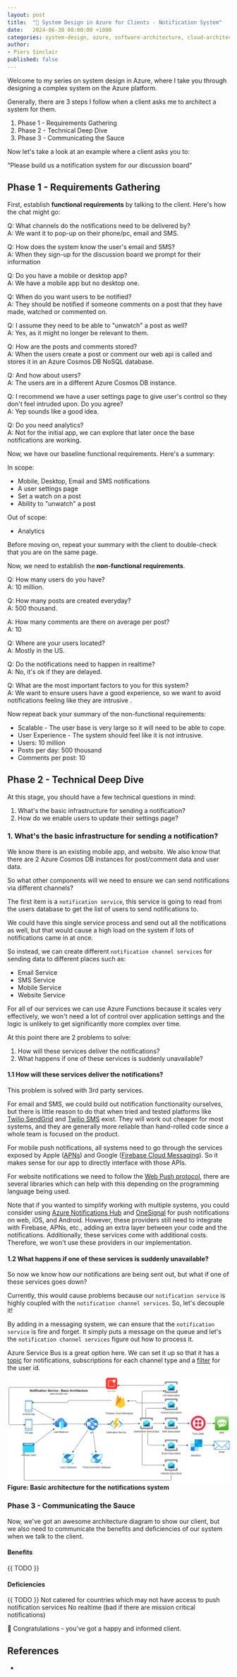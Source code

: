 ```yaml
---
layout: post
title:  "🧩 System Design in Azure for Clients - Notification System"
date:   2024-06-30 08:00:00 +1000
categories: system-design, azure, software-architecture, cloud-architecture, solution-architecture
author:
- Piers Sinclair
published: false
---
```


Welcome to my series on system design in Azure, where I take you through designing a complex system on the Azure platform.

Generally, there are 3 steps I follow when a client asks me to architect a system for them.

1. Phase 1 - Requirements Gathering
2. Phase 2 - Technical Deep Dive
3. Phase 3 - Communicating the Sauce

Now let's take a look at an example where a client asks you to:

"Please build us a notification system for our discussion board"

## Phase 1 - Requirements Gathering
First, establish **functional requirements** by talking to the client. Here's how the chat might go:

Q: What channels do the notifications need to be delivered by?\
A: We want it to pop-up on their phone/pc, email and SMS.

Q: How does the system know the user's email and SMS?\
A: When they sign-up for the discussion board we prompt for their information

Q: Do you have a mobile or desktop app?\
A: We have a mobile app but no desktop one.

Q: When do you want users to be notified?\
A: They should be notified if someone comments on a post that they have made, watched or commented on.

Q: I assume they need to be able to "unwatch" a post as well?\
A: Yes, as it might no longer be relevant to them.

Q: How are the posts and comments stored?\
A: When the users create a post or comment our web api is called and stores it in an Azure Cosmos DB NoSQL database.

Q: And how about users?\
A: The users are in a different Azure Cosmos DB instance.

Q: I recommend we have a user settings page to give user's control so they don't feel intruded upon. Do you agree?\
A: Yep sounds like a good idea.

Q: Do you need analytics?\
A: Not for the initial app, we can explore that later once the base notifications are working.

Now, we have our baseline functional requirements. Here's a summary:

In scope:
- Mobile, Desktop, Email and SMS notifications
- A user settings page
- Set a watch on a post
- Ability to "unwatch" a post

Out of scope:
- Analytics

Before moving on, repeat your summary with the client to double-check that you are on the same page.

Now, we need to establish the **non-functional requirements**.

Q: How many users do you have?\
A: 10 million.

Q: How many posts are created everyday?\
A: 500 thousand.

A: How many comments are there on average per post?\
A: 10

Q: Where are your users located?\
A: Mostly in the US.

Q: Do the notifications need to happen in realtime?\
A: No, it's ok if they are delayed.

Q: What are the most important factors to you for this system?\
A: We want to ensure users have a good experience, so we want to avoid notifications feeling like they are intrusive .

Now repeat back your summary of the non-functional requirements:
- Scalable - The user base is very large so it will need to be able to cope.
- User Experience - The system should feel like it is not intrusive.
- Users: 10 million
- Posts per day: 500 thousand
- Comments per post: 10

## Phase 2 - Technical Deep Dive
At this stage, you should have a few technical questions in mind:

1. What's the basic infrastructure for sending a notification?
2. How do we enable users to update their settings page?


### 1. What's the basic infrastructure for sending a notification?

We know there is an existing mobile app, and website. We also know that there are 2 Azure Cosmos DB instances for post/comment data and user data.

So what other components will we need to ensure we can send notifications via different channels?

The first item is a `notification service`, this service is going to read from the users database to get the list of users to send notifications to.

We could have this single service process and send out all the notifications as well, but that would cause a high load on the system if lots of notifications came in at once.

So instead, we can create different `notification channel services` for sending data to different places such as:
- Email Service
- SMS Service
- Mobile Service
- Website Service

For all of our services we can use Azure Functions because it scales very effectively, we won't need a lot of control over application settings and the logic is unlikely to get significantly more complex over time.

At this point there are 2 problems to solve:
1. How will these services deliver the notifications?
2. What happens if one of these services is suddenly unavailable?

#### 1.1 How will these services deliver the notifications?

This problem is solved with 3rd party services.

For email and SMS, we could build out notification functionality ourselves, but there is little reason to do that when tried and tested platforms like [Twilio SendGrid](https://www.twilio.com/en-us/sendgrid/email-api) and [Twilio SMS](https://www.twilio.com/en-us/messaging/channels/sms) exist. They will work out cheaper for most systems, and they are generally more reliable than hand-rolled code since a whole team is focused on the product.

For mobile push notifications, all systems need to go through the services exposed by Apple ([APNs](https://developer.apple.com/documentation/usernotifications/sending-notification-requests-to-apns)) and Google ([Firebase Cloud Messaging](https://firebase.google.com/docs/cloud-messaging)). So it makes sense for our app to directly interface with those APIs.

For website notifications we need to follow the [Web Push protocol](https://datatracker.ietf.org/doc/html/draft-ietf-webpush-protocol), there are several libraries which can help with this depending on the programming language being used.

Note that if you wanted to simplify working with multiple systems, you could consider using [Azure Notifications Hub](https://azure.microsoft.com/en-au/products/notification-hubs) and [OneSignal](https://onesignal.com/) for push notifications on web, iOS, and Android. However, these providers still need to integrate with Firebase, APNs, etc., adding an extra layer between your code and the notifications. Additionally, these services come with additional costs. Therefore, we won't use these providers in our implementation.

#### 1.2 What happens if one of these services is suddenly unavailable?

So now we know how our notifications are being sent out, but what if one of these services goes down?

Currently, this would cause problems because our `notification service` is highly coupled with the `notification channel services`. So, let's decouple it!

By adding in a messaging system, we can ensure that the `notification service` is fire and forget. It simply puts a message on the queue and let's the `notification channel services` figure out how to process it.

Azure Service Bus is a great option here. We can set it up so that it has a [topic](https://learn.microsoft.com/en-us/azure/service-bus-messaging/service-bus-queues-topics-subscriptions#topics-and-subscriptions) for notifications, subscriptions for each channel type and a [filter](https://learn.microsoft.com/en-us/azure/service-bus-messaging/topic-filters) for the user id.

![Basic architecture for the notifications system](/assets/diagrams/2024-06-30-System-Design-in-Azure-for-clients-notification-system/1.png)\
**Figure: Basic architecture for the notifications system**


### Phase 3 - Communicating the Sauce

Now, we've got an awesome architecture diagram to show our client, but we also need to communicate the benefits and deficiencies of our system when we talk to the client.

#### Benefits
{{ TODO }}

#### Deficiencies
{{ TODO }}
Not catered for countries which may not have access to push notification services
No realtime (bad if there are mission critical notifications)

🎉 Congratulations - you've got a happy and informed client.

## References

- 